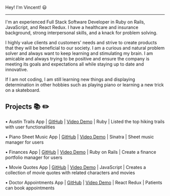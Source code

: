 Hey! I'm Vincent! 😃

-------------------------------------------------------------------------------------------------------------------------------------------------------------------------

I'm an experienced Full Stack Software Developer in Ruby on Rails, JavaScript, and React Redux. I have a healthcare and insurance background, strong interpersonal skills, and a knack for problem solving. 

I highly value clients and customers' needs and strive to create products that they will be beneficial to our society. I am a curious and natural problem solver and always want to keep learning and stimulating my brain. I am amicable and always trying to be positive and ensure the company is meeting its goals and expectations all while staying up to date and innovative.

If I am not coding, I am still learning new things and displaying determination in other hobbies such as playing piano or learning a new trick on a skateboard. 


Projects 📚 ✏️
-------------------------------------------------------------------------------------------------------------------------------------------------------------------------

•	Austin Trails App | [GitHub](https://github.com/vintran93/austin-trails) | [Video Demo](https://www.youtube.com/watch?v=Kdfp_uW4E_w&t=141s) | Ruby | Listed the top hiking trails with user functionalities

•	Piano Sheet Music App | [GitHub](https://github.com/vintran93/piano_tracker) | [Video Demo](https://www.youtube.com/watch?v=aufhejTUZ94&t=105s) | Sinatra | Sheet music manager for users

•	Finances App | [GitHub](https://github.com/vintran93/finances) | [Video Demo](https://www.youtube.com/watch?v=ITwy3sj7G9U&t=370s) | Ruby on Rails | Create a finance portfolio manager for users

•	Movie Quotes App | [GitHub](https://github.com/vintran93/movie_quotes) | [Video Demo](https://www.youtube.com/watch?v=b022FTS3iYg) | JavaScript | Creates a collection of movie quotes with related characters and movies

•	Doctor Appointments App | [GitHub](https://github.com/vintran93/appointments_app) | [Video Demo](https://www.youtube.com/watch?v=5p5KyLYtrqw&t=204s) |  React Redux | Patients can book appointments
